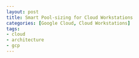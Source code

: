 ```yaml
---
layout: post
title: Smart Pool-sizing for Cloud Workstations
categories: [Google Cloud, Cloud Workstations]
tags:
- cloud
- architecture
- gcp
---
```

